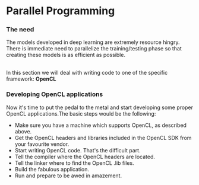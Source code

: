 # Parallel Programming

### The need
The models developed in deep learning are extremely resource hingry. There is immediate need to parallelize the training/testing phase so that creating these models is as efficient as possible.


<br />
In this section we will deal with writing code to one of the specific framework: <strong>OpenCL</strong>
<br />

### Developing OpenCL applications

Now it's time to put the pedal to the metal and start developing some proper OpenCL applications.The basic steps would be the following:

- Make sure you have a machine which supports OpenCL, as described above.
- Get the OpenCL headers and libraries included in the OpenCL SDK from your favourite vendor.
- Start writing OpenCL code. That's the difficult part.
- Tell the compiler where the OpenCL headers are located.
- Tell the linker where to find the OpenCL .lib files.
- Build the fabulous application.
- Run and prepare to be awed in amazement.

